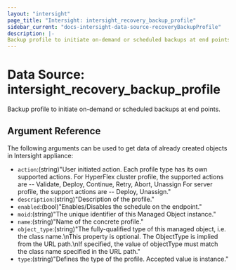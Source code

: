 ```yaml
---
layout: "intersight"
page_title: "Intersight: intersight_recovery_backup_profile"
sidebar_current: "docs-intersight-data-source-recoveryBackupProfile"
description: |-
Backup profile to initiate on-demand or scheduled backups at end points.
---
```


# Data Source: intersight_recovery_backup_profile
Backup profile to initiate on-demand or scheduled backups at end points.
## Argument Reference
The following arguments can be used to get data of already created objects in Intersight appliance:
* `action`:(string)"User initiated action. Each profile type has its own supported actions. For HyperFlex cluster profile, the supported actions are -- Validate, Deploy, Continue, Retry, Abort, Unassign For server profile, the support actions are -- Deploy, Unassign."
* `description`:(string)"Description of the profile."
* `enabled`:(bool)"Enables/Disables the schedule on the endpoint."
* `moid`:(string)"The unique identifier of this Managed Object instance."
* `name`:(string)"Name of the concrete profile."
* `object_type`:(string)"The fully-qualified type of this managed object, i.e. the class name.\nThis property is optional. The ObjectType is implied from the URL path.\nIf specified, the value of objectType must match the class name specified in the URL path."
* `type`:(string)"Defines the type of the profile. Accepted value is instance."
